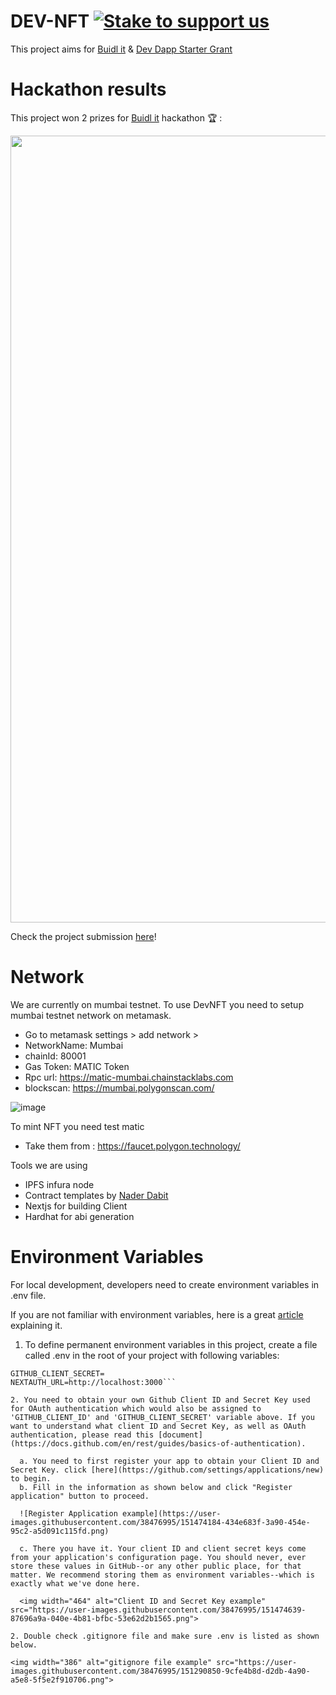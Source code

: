 # DEV-NFT [![Stake to support us](https://badge.devprotocol.xyz/0x803854e0676cd5892f6100eb452551D22e9c38ec/descriptive)](https://stakes.social/0x803854e0676cd5892f6100eb452551D22e9c38ec)

This project aims for [Buidl it](https://buidlit.polygon.technology/) & [Dev Dapp Starter Grant](https://www.notion.so/Welcome-to-DEV-DAPP-STARTER-GRANTS-5cb95252f18540258111581ea54d8808)

# Hackathon results

This project won 2 prizes for [Buidl it](https://devfolio.co/submissions/devnft-210b) hackathon 🏆 :

<img width="1259" alt="" src="https://user-images.githubusercontent.com/50140834/147484853-81c5bae0-8a8a-40d8-bdcb-f50b795f59d1.png">

Check the project submission [here](https://devfolio.co/submissions/devnft-210b)!

# Network

We are currently on mumbai testnet. 
To use DevNFT you need to setup mumbai testnet network on metamask. 
- Go to metamask settings > add network > 
- NetworkName: 	Mumbai
- chainId:	80001
- Gas Token:	MATIC Token
- Rpc url: https://matic-mumbai.chainstacklabs.com
- blockscan: https://mumbai.polygonscan.com/

![image](https://user-images.githubusercontent.com/57281769/145784891-9902e059-59e8-442f-8ce1-ed7af6108784.png)

To mint NFT you need test matic 
- Take them from : https://faucet.polygon.technology/

Tools we are using
- IPFS infura node
- Contract templates by [Nader Dabit](https://github.com/dabit3)
- Nextjs for building Client
- Hardhat for abi generation

# Environment Variables

For local development, developers need to create environment variables in .env file.

If you are not familiar with environment variables, here is a great [article](https://medium.com/the-node-js-collection/making-your-node-js-work-everywhere-with-environment-variables-2da8cdf6e786) explaining it.

1. To define permanent environment variables in this project, create a file called .env in the root of your project with following variables:

```GITHUB_CLIENT_ID=
GITHUB_CLIENT_SECRET=
NEXTAUTH_URL=http://localhost:3000```

2. You need to obtain your own Github Client ID and Secret Key used for OAuth authentication which would also be assigned to 'GITHUB_CLIENT_ID' and 'GITHUB_CLIENT_SECRET' variable above. If you want to understand what client ID and Secret Key, as well as OAuth authentication, please read this [document](https://docs.github.com/en/rest/guides/basics-of-authentication).

  a. You need to first register your app to obtain your Client ID and Secret Key. click [here](https://github.com/settings/applications/new) to begin.
  b. Fill in the information as shown below and click "Register application" button to proceed.
  
  ![Register Application example](https://user-images.githubusercontent.com/38476995/151474184-434e683f-3a90-454e-95c2-a5d091c115fd.png)

  c. There you have it. Your client ID and client secret keys come from your application's configuration page. You should never, ever store these values in GitHub--or any other public place, for that matter. We recommend storing them as environment variables--which is exactly what we've done here.
  
  <img width="464" alt="Client ID and Secret Key example" src="https://user-images.githubusercontent.com/38476995/151474639-87696a9a-040e-4b81-bfbc-53e62d2b1565.png">

2. Double check .gitignore file and make sure .env is listed as shown below.

<img width="386" alt="gitignore file example" src="https://user-images.githubusercontent.com/38476995/151290850-9cfe4b8d-d2db-4a90-a5e8-5f5e2f910706.png">
